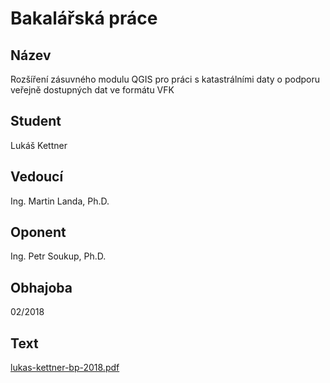 # Bakalářská práce

## Název

Rozšíření zásuvného modulu QGIS pro práci s katastrálními daty o podporu veřejně dostupných dat ve formátu VFK

## Student

Lukáš Kettner

## Vedoucí

Ing. Martin Landa, Ph.D.

## Oponent

Ing. Petr Soukup, Ph.D.

## Obhajoba

02/2018

## Text

[lukas-kettner-bp-2018.pdf](https://github.com/ctu-geoforall-lab-projects/bp-kettner-2018/raw/master/text/lukas-kettner-bp-2018.pdf)
